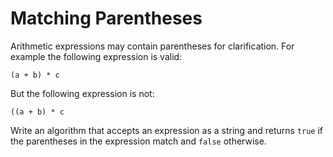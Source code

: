# Matching Parentheses

Arithmetic expressions may contain parentheses for clarification. For example the following expression is valid:

```
(a + b) * c
```

But the following expression is not:

```
((a + b) * c
```

Write an algorithm that accepts an expression as a string and returns `true` if the parentheses in the expression match and `false` otherwise.
